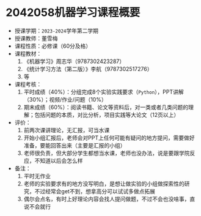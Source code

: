 # 2042058机器学习课程概要

+ 授课学期：`2023-2024`学年第二学期
+ 授课教师：董雪梅
+ 课程性质：必修课（60分及格）
+ 课程教材：
  1. 《机器学习》周志华（9787302423287）
  2. 《统计学习方法（第二版）》李航（9787302517276）
  3. 等
+ 课程考核：
  1. 平时成绩（40%）：分组完成8个实验实践要求（`Python`），PPT讲解（30%）；视频/作业/问题（10%）
  2. 期末成绩（60%）：阅读书籍、论文等资料后，对一类或者几类问题的理解；包括问题的本质，对比分析，项目实践等大论文（12页以上）
+ 评价：
  1. 前两次课讲理论，无汇报，可当水课
  2. 开始小组汇报后，老师会对PPT上任何可能有疑问的地方提问，需要做好准备，要能回答出来（主要是汇报的小组）
  3. 老师很负责，但大部分学生都想当水课，老师也没办法，说是要跟学院反应，不知道以后会怎么样
+ 备注：
  1. 平时无作业
  2. 老师的实验要求有的地方没写明白，是想让做实验的小组做探索性的研究，不过经常会get不到，想拿高分可以试试多做点拓展
  3. 偶尔会点名，有时上好理论内容会找人提问做题，不过不会也没啥事，直说不会就行
